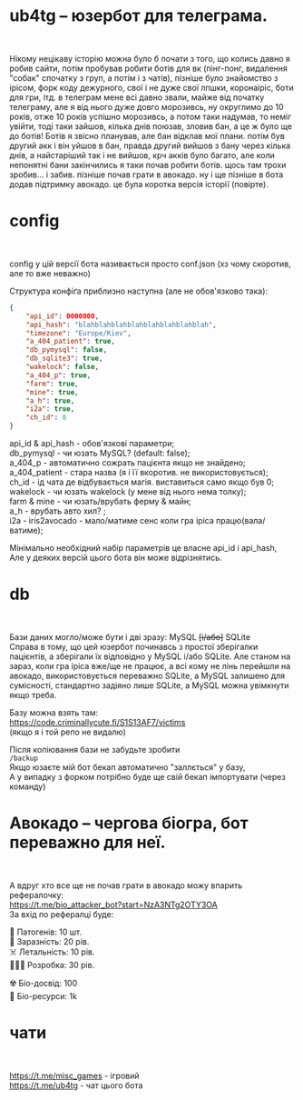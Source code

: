 # ub4tg – юзербот для телеграма.
<br/>

Нікому нецікаву історію можна було б почати з того, що колись давно я робив сайти, потім пробував робити ботів для вк (пінг-понг, видалення "собак" спочатку з груп, а потім і з чатів), пізніше було знайомство з ірісом, форк коду дежурного, свої і не дуже свої лпшки, коронаіріс, боти для гри, ітд. в телеграм мене всі давно звали, майже від початку телеграму, але я від нього дуже довго морозивсь, ну округлимо до 10 років, отже 10 років успішно морозивсь, а потом таки надумав, то неміг увійти, тоді таки зайшов, кілька днів поюзав, зловив бан, а це ж було ще до ботів! Ботів я звісно планував, але бан відклав мої плани. потім був другий акк і він уйшов в бан, правда другий вийшов з бану через кілька днів, а найстаріший так і не вийшов, крч акків було багато, але коли непонятні бани закінчились я таки почав робити ботів. щось там трохи зробив... і забив. пізніше почав грати в авокадо. ну і ще пізніше в бота додав підтримку авокадо. це була коротка версія історії (повірте). 

# config
<br/>

config у цій версії бота називається просто conf.json (хз чому скоротив, але то вже неважно)

Структура конфіґа приблизно наступна (але не обов'язково така):<br/>

```json
{
	"api_id": 0000000,
	"api_hash": "blahblahblahblahblahblahblahblah",
	"timezone": "Europe/Kiev",
	"a_404_patient": true,
	"db_pymysql": false,
	"db_sqlite3": true,
	"wakelock": false,
	"a_404_p": true,
	"farm": true,
	"mine": true,
	"a_h": true,
	"i2a": true,
	"ch_id": 0
}
```

api_id & api_hash - обов'язкові параметри; <br/>
db_pymysql - чи юзать MySQL? (default: false); <br/>
a_404_p - автоматично сожрать пацієнта якщо не знайдено; <br/>
a_404_patient - стара назва (я і її вкоротив. не використовується);<br/>
ch_id - ід чата де відбувається магія. виставиться само якщо був 0;<br/>
wakelock - чи юзать wakelock (у мене від нього нема толку); <br/>
farm & mine - чи юзать/врубать ферму & майн;<br/>
a_h - врубать авто хил? ; <br/>
i2a - iris2avocado - мало/матиме сенс коли гра іріса працю(вала/ватиме);<br/>

Мінімально необхідний набір параметрів це власне api_id і api_hash,<br/>
Але у деяких версій цього бота він може відрізнятись. 


# db
<br/>

Бази даних могло/може бути і дві зразу: MySQL <s>[і/або]</s> SQLite<br/>
Справа в тому, що цей юзербот починавсь з простої зберігалки пацієнтів, 
а зберігали їх відповідно у MySQL і/або SQLite. Але станом на зараз, 
коли гра іріса вже/ще не працює, а всі кому не лінь перейшли на авокадо, 
використовується переважно SQLite, а MySQL залишено для сумісності, 
стандартно задіяно лише SQLite, а MySQL можна увімкнути якщо треба.<br/>

Базу можна взять там: <br/>
https://code.criminallycute.fi/S1S13AF7/victims<br/>
(якщо я і той репо не видалю)<br/>

Після копіювання бази не забудьте зробити <br/>`/backup`<br/>
Якщо юзаєте мій бот бекап автоматично "заллється" у базу, <br/>
А у випадку з форком потрібно буде ще свій бекап імпортувати (через команду)<br/>


# Авокадо – чергова біогра, бот переважно для неї. 
<br/>

А вдруг хто все ще не почав грати в авокадо можу впарить рефералочку:<br/>
https://t.me/bio_attacker_bot?start=NzA3NTg2OTY3OA<br/>
За вхід по рефералці буде:<br/>

🧪 Патогенів: 10 шт. <br/>
🦠 Заразність: 20 рів. <br/> 
☠️ Летальність: 10 рів. <br/>
👩🏻‍🔬 Розробка: 30 рів.  <br/>

☢️ Біо-досвід: 100<br/>
🧬 Біо-ресурси: 1k<br/>

# чати
<br/>

https://t.me/misc_games - ігровий<br/>
https://t.me/ub4tg - чат цього бота

